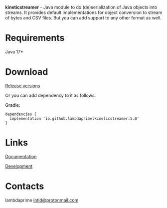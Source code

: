 **kineticstreamer** - Java module to do (de)serialization of Java objects into streams. It provides default implementations for object conversion to stream of bytes and CSV files. But you can add support to any other format as well.

# Requirements

Java 17+

# Download

[Release versions](kineticstreamer/release/CHANGELOG.md)

Or you can add dependency to it as follows:

Gradle:

```
dependencies {
  implementation 'io.github.lambdaprime:kineticstreamer:5.0'
}
```

# Links

[Documentation](http://portal2.atwebpages.com/kineticstreamer)

[Development](DEVELOPMENT.md)

# Contacts

lambdaprime <intid@protonmail.com>
